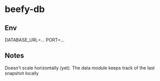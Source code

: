 # beefy-db

## Env
DATABASE_URL=...
PORT=...

## Notes
Doesn't scale horizontally (yet).
The data module keeps track of the last snapshot locally
